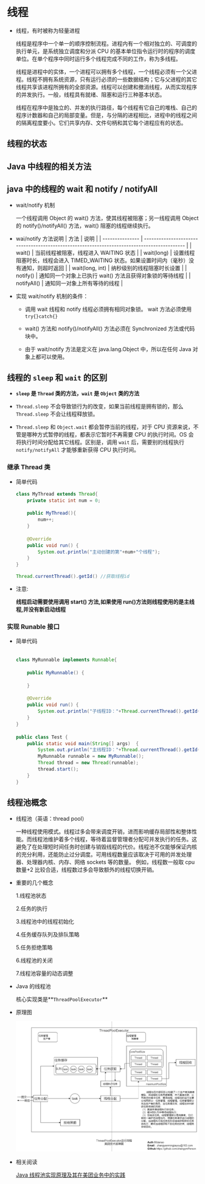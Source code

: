# 线程

- 线程，有时被称为轻量进程

  线程是程序中一个单一的顺序控制流程。进程内有一个相对独立的、可调度的执行单元，是系统独立调度和分派 CPU 的基本单位指令运行时的程序的调度单位。在单个程序中同时运行多个线程完成不同的工作，称为多线程。

  线程是进程中的实体，一个进程可以拥有多个线程，一个线程必须有一个父进程。线程不拥有系统资源，只有运行必须的一些数据结构；它与父进程的其它线程共享该进程所拥有的全部资源。线程可以创建和撤消线程，从而实现程序的并发执行。一般，线程具有就绪、阻塞和运行三种基本状态。

  线程在程序中是独立的、并发的执行路径，每个线程有它自己的堆栈、自己的程序计数器和自己的局部变量。但是，与分隔的进程相比，进程中的线程之间的隔离程度要小。它们共享内存、文件句柄和其它每个进程应有的状态。

## 线程的状态

## Java 中线程的相关方法

## java 中的线程的 wait 和 notify / notifyAll

- wait/notify 机制

  一个线程调用 Object 的 wait() 方法，使其线程被阻塞；另一线程调用 Object 的 notify()/notifyAll() 方法，wait() 阻塞的线程继续执行。

- wai/notify 方法说明
  | 方法 | 说明 |
  | --------------- | ------------------------------------------------------------------------------------------- |
  | wait() | 当前线程被阻塞，线程进入 WAITING 状态 |
  | wait(long) | 设置线程阻塞时长，线程会进入 TIMED_WAITING 状态。如果设置时间内（毫秒）没有通知，则超时返回 |
  | wait(long, int) | 纳秒级别的线程阻塞时长设置 |
  | notify() | 通知同一个对象上已执行 wait() 方法且获得对象锁的等待线程 |
  | notifyAll() | 通知同一对象上所有等待的线程 |

- 实现 wait/notify 机制的条件：

  - 调用 wait 线程和 notify 线程必须拥有相同对象锁。 wait 方法必须使用 `try{}catch{}`

  - wait() 方法和 notify()/notifyAll() 方法必须在 Synchronized 方法或代码块中。

  - 由于 wait/notify 方法是定义在 java.lang.Object 中，所以在任何 Java 对象上都可以使用。

## 线程的 `sleep` 和 `wait` 的区别

- **`sleep` 是 `Thread` 类的方法，`wait` 是 `Object` 类的方法**

- `Thread.sleep` 不会导致锁行为的改变，如果当前线程是拥有锁的，那么 `Thread.sleep` 不会让线程释放锁。

- `Thread.sleep` 和 `Object.wait` 都会暂停当前的线程，对于 CPU 资源来说，不管是哪种方式暂停的线程，都表示它暂时不再需要 CPU 的执行时间。OS 会将执行时间分配给其它线程。区别是，调用 `wait` 后，需要别的线程执行 `notify/notifyAll` 才能够重新获得 CPU 执行时间。

### 继承 Thread 类

- 简单代码

  ```java
  class MyThread extends Thread{
      private static int num = 0;

      public MyThread(){
          num++;
      }

      @Override
      public void run() {
          System.out.println("主动创建的第"+num+"个线程");
      }
  }
  ```

  ```java
  Thread.currentThread().getId() //获取线程id
  ```

- 注意:

  **线程启动需要使用调用 start() 方法,如果使用 run()方法则线程使用的是主线程,并没有新启动线程**

### 实现 Runable 接口

- 简单代码

  ```java

  class MyRunnable implements Runnable{

      public MyRunnable() {

      }

      @Override
      public void run() {
          System.out.println("子线程ID："+Thread.currentThread().getId());
      }
  }

  public class Test {
      public static void main(String[] args)  {
          System.out.println("主线程ID："+Thread.currentThread().getId());
          MyRunnable runnable = new MyRunnable();
          Thread thread = new Thread(runnable);
          thread.start();
      }
  }

  ```

## 线程池概念

- 线程池（英语：thread pool）

  一种线程使用模式。线程过多会带来调度开销，进而影响缓存局部性和整体性能。而线程池维护着多个线程，等待着监督管理者分配可并发执行的任务。这避免了在处理短时间任务时创建与销毁线程的代价。线程池不仅能够保证内核的充分利用，还能防止过分调度。可用线程数量应该取决于可用的并发处理器、处理器内核、内存、网络 sockets 等的数量。 例如，线程数一般取 cpu 数量+2 比较合适，线程数过多会导致额外的线程切换开销。

- 重要的几个概念

  1.线程池状态

  2.任务的执行

  3.线程池中的线程初始化

  4.任务缓存队列及排队策略

  5.任务拒绝策略

  6.线程池的关闭

  7.线程池容量的动态调整

- Java 的线程池

  核心实现类是**`ThreadPoolExecutor`**

- 原理图

  ![线程池原理图](../../Picture/threadpool.jpg)

* 相关阅读

  [Java 线程池实现原理及其在美团业务中的实践](https://tech.meituan.com/2020/04/02/java-pooling-pratice-in-meituan.html)
